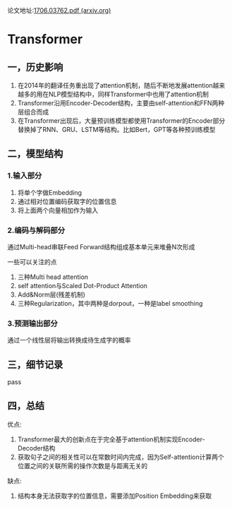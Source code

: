 论文地址:[1706.03762.pdf (arxiv.org)](https://arxiv.org/pdf/1706.03762.pdf)

# Transformer

## 一，历史影响

1. 在2014年的翻译任务重出现了attention机制，随后不断地发展attention越来越多的用在NLP模型结构中，同样Transformer中也用了attention机制
2. Transformer沿用Encoder-Decoder结构，主要由self-attention和FFN两种层组合而成
3. 在Transformer出现后，大量预训练模型都使用Transformer的Encoder部分替换掉了RNN、GRU、LSTM等结构。比如Bert，GPT等各种预训练模型

## 二，模型结构

### 1.输入部分

1. 将单个字做Embedding
2. 通过相对位置编码获取字的位置信息
3. 将上面两个向量相加作为输入

### 2.编码与解码部分

通过Multi-head串联Feed Forward结构组成基本单元来堆叠N次形成

一些可以关注的点

1. 三种Multi head attention
2. self attention与Scaled Dot-Product Attention
3. Add&Norm层(残差机制)
4. 三种Regularization，其中两种是dorpout，一种是label smoothing

### 3.预测输出部分

通过一个线性层将输出转换成待生成字的概率

## 三，细节记录

pass

## 四，总结

优点:

1. Transformer最大的创新点在于完全基于attention机制实现Encoder-Decoder结构
2. 获取句子之间的相关性可以在常数时间内完成，因为Self-attention计算两个位置之间的关联所需的操作次数是与距离无关的

缺点:

1. 结构本身无法获取字的位置信息，需要添加Position Embedding来获取
